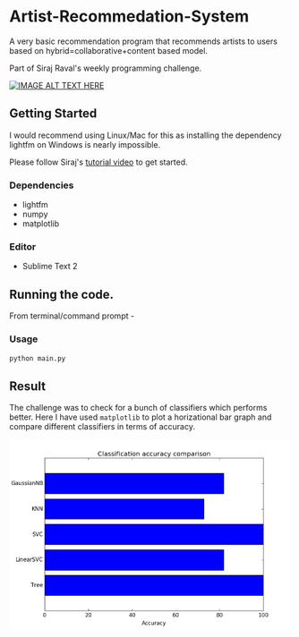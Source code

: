 # Artist-Recommedation-System
A very basic recommendation program that recommends artists to users based on hybrid=collaborative+content based model.

Part of Siraj Raval's weekly programming challenge.


[![IMAGE ALT TEXT HERE](http://img.youtube.com/vi/9gBC9R-msAk/0.jpg)](http://www.youtube.com/watch?v=9gBC9R-msAk)
## Getting Started
I would recommend using Linux/Mac for this as installing the dependency lightfm on Windows is nearly impossible.

Please follow Siraj's [tutorial video](https://www.youtube.com/watch?v=9gBC9R-msAk) to get started.

### Dependencies
* lightfm
* numpy
* matplotlib
### Editor
* Sublime Text 2

## Running the code.

From terminal/command prompt -
### Usage
```
python main.py
```
## Result
The challenge was to check for a bunch of classifiers which performs better.
Here I have used `matplotlib` to plot a horizational bar graph and compare different classifiers in terms of accuracy.

![Result](https://github.com/arunavsk/Gender-Classification/blob/master/src/img/result.png "Bar Graph 1")
